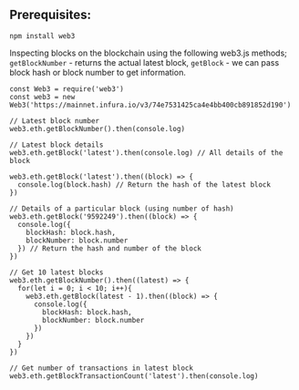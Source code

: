 ## Prerequisites:
```
npm install web3
```


Inspecting blocks on the blockchain using the following web3.js methods;
`getBlockNumber` - returns the actual latest block,
`getBlock` - we can pass block hash or block number to get information.


```
const Web3 = require('web3')
const web3 = new Web3('https://mainnet.infura.io/v3/74e7531425ca4e4bb400cb891852d190')

// Latest block number
web3.eth.getBlockNumber().then(console.log)

// Latest block details
web3.eth.getBlock('latest').then(console.log) // All details of the block

web3.eth.getBlock('latest').then((block) => {
  console.log(block.hash) // Return the hash of the latest block
})

// Details of a particular block (using number of hash)
web3.eth.getBlock('9592249').then((block) => {
  console.log({
    blockHash: block.hash,
    blockNumber: block.number
  }) // Return the hash and number of the block
})

// Get 10 latest blocks
web3.eth.getBlockNumber().then((latest) => {
  for(let i = 0; i < 10; i++){
    web3.eth.getBlock(latest - 1).then((block) => {
      console.log({
        blockHash: block.hash,
        blockNumber: block.number
      })
    })
  }
})

// Get number of transactions in latest block
web3.eth.getBlockTransactionCount('latest').then(console.log)
```
